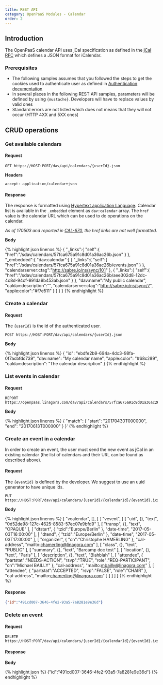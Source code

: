 ```yaml
---
title: REST API
category: OpenPaaS Modules - Calendar
order: 2
---
```


## Introduction

The OpenPaaS calendar API uses jCal specification as defined in the [jCal RFC](https://tools.ietf.org/html/rfc7265) which defines a JSON format for iCalendar.

### Prerequisites

- The following samples assumes that you followed the steps to get the cookies used to authenticate user as defined in [Authentication documentation](./integrations-authentication.html)
- In several places in the following REST API samples, parameters will be defined by using `{mustache}`. Developers will have to replace values by valid ones
- Standard errors are not listed which does not means that they will not occur (HTTP 4XX and 5XX ones)

## CRUD operations

### Get available calendars

#### Request

```
GET https://HOST:PORT/dav/api/calendars/{userId}.json
```

**Headers**

```
accept: application/calendar+json
```

#### Response

The response is formatted using [Hypertext application Language](https://en.wikipedia.org/wiki/Hypertext_Application_Language). Calendar list is available in the `_embedded` element as `dav:calendar` array. The `href` value is the calendar URL which can be used to do operations on the calendar.

_As of 170503 and reported in [CAL-670](https://ci.open-paas.org/jira/browse/CAL-670), the href links are not well formatted._

**Body**

{% highlight json linenos %}
{
  "_links":{
    "self":{
      "href":"/sdav/calendars/57fca675a91c8d01a36ac26b.json"
    }
  },
  "_embedded":{
    "dav:calendar":[
      {
        "_links":{
          "self":{
            "href":"/sdav/calendars/57fca675a91c8d01a36ac26b/events.json"
          }
        },
        "calendarserver:ctag":"http://sabre.io/ns/sync/101"
      },
      {
        "_links":{
          "self":{
            "href":"/sdav/calendars/57fca675a91c8d01a36ac26b/aee302d8-12dc-4c8d-94cf-991da9b453ab.json"
          }
        },
        "dav:name":"My public calendar",
        "caldav:description":"",
        "calendarserver:ctag":"http://sabre.io/ns/sync/7",
        "apple:color":"#f7e511"
      }
    ]
  }
}
{% endhighlight %}

### Create a calendar

#### Request

The `{userId}` is the id of the authenticated user.

```
POST https://HOST:PORT/dav/api/calendars/{userId}.json
```

**Body**

{% highlight json linenos %}
{
  "id": "ebdfe2b9-694a-4dc3-98fa-0f7acbfdc739",
  "dav:name": "My calendar name",
  "apple:color": "#68c289",
  "caldav:description": "The calendar description"
}
{% endhighlight %}

### List events in calendar

#### Request

```
REPORT https://openpaas.linagora.com/dav/api/calendars/57fca675a91c8d01a36ac26b/events.json'
```

**Body**

{% highlight json linenos %}
{
  "match": {
    "start": "20170430T000000",
    "end": "20170613T000000"
  }
}'
{% endhighlight %}

### Create an event in a calendar

In order to create an event, the user must send the new event as jCal in an existing calendar (the list of calendars and their URL can be found as described above).

#### Request

The `{eventId}` is defined by the developer. We suggest to use an uuid generator to have unique ids.

```
PUT https://HOST:PORT/dav/api/calendars/{userId}/{calendarId}/{eventId}.ics
```

**Body**

{% highlight json linenos %}
[
  "vcalendar",
  [],
  [
    [
      "vevent",
      [
        [
          "uid",
          {},
          "text",
          "0d52de98-127c-4625-8583-57ec07e9bfd9"
        ],
        [
          "transp",
          {},
          "text",
          "OPAQUE"
        ],
        [
          "dtstart",
          {
            "tzid":"Europe/Berlin"
          },
          "date-time",
          "2017-05-03T16:00:00"
        ],
        [
          "dtend",
          {
            "tzid":"Europe/Berlin"
          },
          "date-time",
          "2017-05-03T17:00:00"
        ],
        [
          "organizer",
          {
            "cn":"Christophe HAMERLING"
          },
          "cal-address",
          "mailto:chamerling@linagora.com"
        ],
        [
          "class",
          {},
          "text",
          "PUBLIC"
        ],
        [
          "summary",
          {},
          "text",
          "Barcamp doc test"
        ],
        [
          "location",
          {},
          "text",
          "Paris"
        ],
        [
          "description",
          {},
          "text",
          "Blahblah"
        ],
        [
          "attendee",
          {
            "partstat":"NEEDS-ACTION",
            "rsvp":"TRUE",
            "role":"REQ-PARTICIPANT",
            "cn":"Michael BAILLY"
          },
          "cal-address",
          "mailto:mbailly@linagora.com"
        ],
        [
          "attendee",
          {
            "partstat":"ACCEPTED",
            "rsvp":"FALSE",
            "role":"CHAIR"
          },
          "cal-address",
          "mailto:chamerling@linagora.com"
        ]
      ]
    ]
  ]
]
{% endhighlight %}

#### Response

``` json
{"id":"491cd007-3646-4fe2-93a5-7a8281e9e36d"}
```

### Delete an event

#### Request

```
DELETE https://HOST:PORT/dav/api/calendars/{userId}/{calendarId}/{eventId}.ics
```

#### Response

**Body**

{% highlight json %}
{"id":"491cd007-3646-4fe2-93a5-7a8281e9e36d"}
{% endhighlight %}
